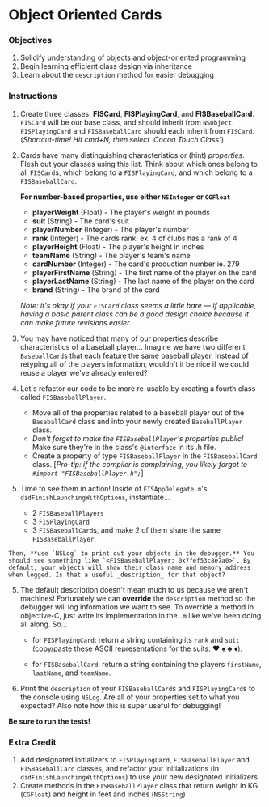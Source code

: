 

Object Oriented Cards
=======

### Objectives 

1. Solidify understanding of objects and object-oriented programming
2. Begin learning efficient class design via inheritance
3. Learn about the `description` method for easier debugging

### Instructions 

1. Create three classes: **FISCard**, **FISPlayingCard**, and **FISBaseballCard**. `FISCard` will be our base class, and should inherit from `NSObject`.  `FISPlayingCard` and `FISBaseballCard` should each inherit from `FISCard`. (*Shortcut-time! Hit cmd+N, then select 'Cocoa Touch Class'*)

2. Cards have many distinguishing characteristics or (hint) *properties*. Flesh out your classes using this list. Think about which ones belong to all `FISCard`s, which belong to a `FISPlayingCard`, and which belong to a `FISBaseballCard`.  

    **For number-based properties, use either `NSInteger` or `CGFloat`**
    *  **playerWeight** (Float) - The player's weight in pounds
    *  **suit** (String) - The card's suit
    *  **playerNumber** (Integer) - The player's number 
    *  **rank** (Integer) - The cards rank.  ex. 4 of clubs has a rank of 4  
    *  **playerHeight** (Float) - The player's height in inches
    *  **teamName** (String) - The player's team's name
    *  **cardNumber** (Integer) - The card's production number ie. 279 
    *  **playerFirstName** (String) - The first name of the player on the card 
    *  **playerLastName** (String) - The last name of the player on the card
    *  **brand** (String) - The brand of the card 

    *Note: it's okay if your `FISCard` class seems a little bare — if applicable, having a basic parent class can be a good design choice because it can make future revisions easier.*

3.    You may have noticed that many of our properties describe characteristics of a baseball player...  Imagine we have two different `BaseballCard`s that each feature the same baseball player. Instead of retyping all of the players information, wouldn't it be nice if we could reuse a player we've already entered? 

4.    Let's refactor our code to be more re-usable by creating a fourth class called `FISBaseballPlayer`.
	  * Move all of the properties related to a baseball player out of the `BaseballCard` class and into your newly created `BaseballPlayer` class. 
	  * *Don't forget to make the `FISBaseballPlayer`'s properties public!* Make sure they're in the class's `@interface` in its .h file.
	  * Create a property of type `FISBaseballPlayer` in the `FISBaseballCard` class. [*Pro-tip: if the compiler is complaining, you likely forgot to `#import "FISBaseballPlayer.h";`*]
5.    Time to see them in action! Inside of `FISAppDelegate.m`'s `didFinishLaunchingWithOptions`, instantiate...
      - 2 `FISBaseballPlayers` 
      - 3 `FISPlayingCard` 
      - 3 `FISBaseballCard`s, and make 2 of them share the same `FISBaseballPlayer`. 

    Then, **use `NSLog` to print out your objects in the debugger.** You should see something like `<FISBaseballPlayer: 0x7fef53c8e7a0>`. By default, your objects will show their class name and memory address when logged. Is that a useful _description_ for that object? 

5.    The default description doesn't mean much to us because we aren't machines! Fortunately we can **override** the `description` method so the debugger will log information we want to see. To override a method in objective-C, just write its implementation in the `.m` like we've been doing all along. So...
      * for `FISPlayingCard`: 
      return a string containing its `rank` and `suit` (copy/paste these ASCII representations for the suits: ♥  ♠  ♣  ♦).

      * for `FISBaseballCard`: 
      return a string containing the players `firstName`, `lastName`, and `teamName`. 

7.    Print the `description` of your `FISBaseballCard`s and `FISPlayingCard`s to the console using `NSLog`. Are all of your properties set to what you expected? Also note how this is super useful for debugging!

**Be sure to run the tests!**

### Extra Credit

1. Add designated initializers to `FISPlayingCard`, `FISBaseballPlayer` and `FISBaseballCard` classes, and refactor your initializations (in `didFinishLaunchingWithOptions`) to use your new designated initializers.
2. Create methods in the `FISBaseballPlayer` class that return weight in KG (`CGFloat`) and height in feet and inches (`NSString`)